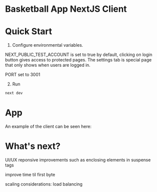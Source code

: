 # Basketball App NextJS Client


# Quick Start

1. Configure environmental variables.

NEXT_PUBLIC_TEST_ACCOUNT is set to true by default, clicking on login button gives access to protected pages.
The settings tab is special page that only shows when users are logged in.

PORT set to 3001

2. Run

```sh
next dev
```

# App

An example of the client can be seen here:

# What's next?

UI/UX reponsive improvements such as enclosing elements in suspense tags

improve time til first byte

scaling considerations: load balancing
